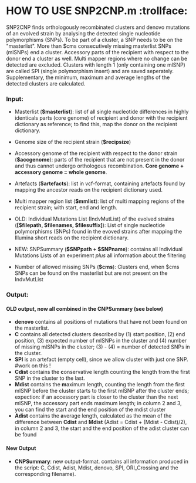 # HOW TO USE SNP2CNP.m :trollface:

SNP2CNP finds orthologously recombinated clusters and denovo mutations of an evolved strain by analysing the detected single nucleotide polymorphisms (SNPs). To be part of a cluster, a SNP needs to be on the "masterlist". More than $cms consecutively missing masterlist SNPs (mlSNPs) end a cluster. Accessory parts of the recipient with respect to the donor end a cluster as well. Multi mapper regions where no change can be detected are excluded. Clusters with length 1 (only containing one mlSNP) are called SPI (single polymorphism insert) and are saved seperately. Supplementary, the minimum, maximum and average lengths of the detected clusters are calculated. 

### Input:
- Masterlist (**$masterlist**): list of all single nucleotide differences in highly identicals parts (core genome) of recipient and donor with the recipient dictionary as reference; to find this, map the donor on the recipient dictionary.

- Genome size of the recipient strain (**$recipsize**)
- Accessory genome of the recipient with respect to the donor strain (**$accgenome**): parts of the recipient that are not present in the donor and thus cannot undergo orthologous recombination. **Core genome + accessory genome = whole genome**.
- Artefacts (**$artefacts**): list in vcf-format, containing artefacts found by mapping the ancestor reads on the recipient dictionary used.
- Multi mapper region list (**$mmlist**): list of multi mapping regions of the recipient strain; with start, end and length.
- OLD: Individual Mutations List (IndvMutList) of the evolved strains (**[$filepath, $filenames, $filesuffix]**): List of single nucleotide polymorphisms (SNPs) found in the evoved strains after mapping the Illumina short reads on the recipient dictionary.
- NEW: SNPSummary (**$SNPpath + $SNPname**): contains all Individual Mutations Lists of an experiment *plus* all information about the filtering 
- Number of allowed missing SNPs (**$cms**): Clusters end, when $cms SNPs can be found on the masterlist but are not present on the IndvMutList

### Output: 
#### OLD output, now all combined in the CNPSummary (see below)
- **denovo** contains all positions of mutations that have not been found on the masterlist.
- **C** contains all detected clusters described by (1) start position, (2) end position, (3) expected number of mlSNPs in the cluster and (4) number of missing mlSNPs in the cluster; (3) - (4) = number of detected SNPs in the cluster.
- **SPI** is an artefact (empty cell), since we allow cluster with just one SNP. #work on this !
- **Cdist** contains the **c**onservative length counting the length from the first SNP in the cluster to the last.
- **Mdist** contains the **m**aximum length, counting the length from the first mlSNP before the cluster starts to the first mlSNP after the cluster ends; expection: if an accessory part is closer to the cluster than the next mlSNP, the accessory part ends maximum length; in column 2 and 3, you can find the start and the end position of the mdist cluster
- **Adist** contains the **a**verage length, calculated as the mean of the difference between **Cdist** and **Mdist** (Adist = Cdist + (Mdist - Cdist)/2), in column 2 and 3, the start and the end position of the adist cluster can be found
#### New Output
- **CNPSummary**: new output-format. contains all information produced in the script: C, Cdist, Adist, Mdist, denovo, SPI, ORI_Crossing and the corresponding filename). 






